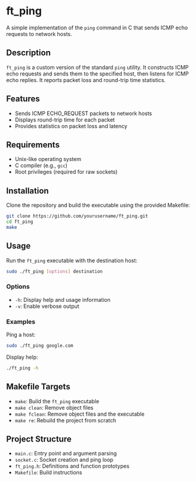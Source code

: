 # ft_ping

A simple implementation of the `ping` command in C that sends ICMP echo requests to network hosts.

## Description

`ft_ping` is a custom version of the standard `ping` utility. It constructs ICMP echo requests and sends them to the specified host, then listens for ICMP echo replies. It reports packet loss and round-trip time statistics.

## Features

- Sends ICMP ECHO_REQUEST packets to network hosts
- Displays round-trip time for each packet
- Provides statistics on packet loss and latency

## Requirements

- Unix-like operating system
- C compiler (e.g., `gcc`)
- Root privileges (required for raw sockets)

## Installation

Clone the repository and build the executable using the provided Makefile:

```bash
git clone https://github.com/yourusername/ft_ping.git
cd ft_ping
make
```

## Usage

Run the `ft_ping` executable with the destination host:

```bash
sudo ./ft_ping [options] destination
```

### Options

- `-h`: Display help and usage information
- `-v`: Enable verbose output

### Examples

Ping a host:

```bash
sudo ./ft_ping google.com
```

Display help:

```bash
./ft_ping -h
```

## Makefile Targets

- `make`: Build the `ft_ping` executable
- `make clean`: Remove object files
- `make fclean`: Remove object files and the executable
- `make re`: Rebuild the project from scratch

## Project Structure

- `main.c`: Entry point and argument parsing
- `socket.c`: Socket creation and ping loop
- `ft_ping.h`: Definitions and function prototypes
- `Makefile`: Build instructions
